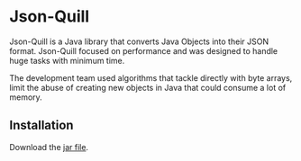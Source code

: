 # Json-Quill

Json-Quill is a Java library that converts Java Objects into their JSON format. Json-Quill focused on performance and was designed to handle huge tasks with minimum time.

The development team used algorithms that tackle directly with byte arrays, limit the abuse of creating new objects in Java that could consume a lot of memory.

## Installation

Download the [jar file](https://drive.google.com/file/d/1IuAe7CN0vhMkmupe3eXvKBpD47uXZWiN/view?usp=drive_link).
